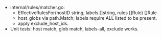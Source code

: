 - internal/rules/matcher.go:
  * EffectiveRulesFor(hostID string, labels []string, rules []Rule) []Rule
  * host_globs via path.Match; labels require ALL listed to be present.
  * apply exclude_host_ids.
- Unit tests: host match, glob match, labels-all, exclude works.
